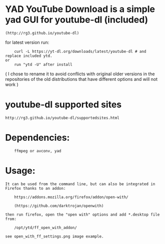 # YAD YouTube Download is a simple yad GUI for youtube-dl (included)

	(http://rg3.github.io/youtube-dl)

for latest version run:

		curl -L https://yt-dl.org/downloads/latest/youtube-dl # and replace included ytd.
	or
		run "ytd -U" after install

( I chose to rename it to avoid conflicts with original older versions in the repositories of the old distributions that have different options and will not work )

# youtube-dl supported sites

	http://rg3.github.io/youtube-dl/supportedsites.html

#	Dependencies:

		ffmpeg or avconv, yad


# Usage:

	It can be used from the command line, but can also be integrated in Firefox thanks to an addon:

		https://addons.mozilla.org/firefox/addon/open-with/

		(https://github.com/darktrojan/openwith)

	then run firefox, open the "open with" options and add *.desktop file from:

		/opt/ytd/ff_open_with_addon/

	see open_with_ff_settings.png image example.
